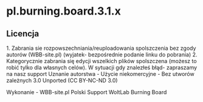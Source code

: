 pl.burning.board.3.1.x
======================

<h2>Licencja</h2>
1. Zabrania sie rozpowszechniania/reuploadowania spolszczenia bez zgody autorów (WBB-site.pl) (wyjatek- bezpośrednie podanie linku do pobrania)
2. Kategorycznie zabrania się edycji wszelkich plików spolszczena (możesz to robić tylko dla własnych celów). W sytuacji gdy znalezłeś błąd- zapraszamy na nasz support
Uznanie autorstwa - Użycie niekomercyjne - Bez utworów zależnych 3.0 Unported (CC BY-NC-ND 3.0)

Wykonanie - WBB-site.pl Polski Support WoltLab Burning Board